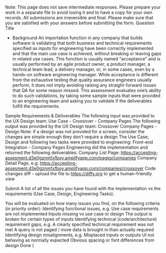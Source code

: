 
Note: This page does not save intermediate responses. Please prepare your work in a separate file to avoid losing it and to have a copy for your own records. All submissions are irreversible and final. Please make sure that you are satisfied with your answers before submitting the form.
Question Title
* Background
An importation function in any company that builds software is validating that both business and technical requirements specified as inputs for engineering have been correctly implemented and that the main use case is achieved, without breaking or leaving gaps in related use cases. This function is usually named “acceptance” and is usually performed by an agile product owner, a product manager, a technical team lead, a delivery manager, or, in some cases, even by a hands-on software engineering manager. While acceptance is different from the exhaustive testing that quality assurance engineers usually perform, it does not imply avoiding raising any straight-forward issues that QA for some reason missed.
This assessment evaluates one’s ability to do such validations, by taking some sample inputs that were provided to an engineering team and asking you to validate if the deliverables fulfill the requirements.

Sample Requirements & Deliverables
The following input was provided to the UX Design team: Use Case - Crossover - Company Pages
The following output was provided by the UX Design team: Crossover Company Pages - Design
Note: if a design was not provided for a screen, consider the changes are simple enough they don’t require a design
The Use Case, Design and following two tasks were provided to engineering: Front-end Integration - Company Pages
Engineering did the implementation and returned the following deliverables:
Company List Page: https://accepting-assesment.d3e0gznmfxfboy.amplifyapp.com/pages/companies 
Company Detail Page, e.g: https://accepting-assesment.d3e0gznmfxfboy.amplifyapp.com/companies/crossover
Code changes diff - upload the file to https://diffy.org to get a human-friendly view

Submit
A list of all the issues you have found with the implementation vs the requirements (Use Case, Design, Engineering Tasks).

You will be evaluated on how many issues you find, on the following criteria (in priority order):
Identifying functional issues, e.g.
Use case requirements are not implemented
Inputs missing vs use case or design
The output is broken for certain types of inputs
Identifying technical (code/architecture) requirement gaps, e.g.
A clearly specified technical requirement was not met
A query is not paged / more data is brought in than actually required
Identifying design misalignments, e.g.
Misplaced inputs or outputs
UI not behaving as normally expected
Obvious spacing or font differences from design
Done
(
